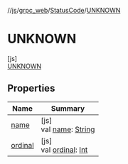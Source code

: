 //[js](../../../../index.md)/[grpc_web](../../index.md)/[StatusCode](../index.md)/[UNKNOWN](index.md)

# UNKNOWN

[js]\
[UNKNOWN](index.md)

## Properties

| Name | Summary |
|---|---|
| [name](index.md#-372974862%2FProperties%2F754089342) | [js]<br>val [name](index.md#-372974862%2FProperties%2F754089342): [String](https://kotlinlang.org/api/latest/jvm/stdlib/kotlin/-string/index.html) |
| [ordinal](index.md#-739389684%2FProperties%2F754089342) | [js]<br>val [ordinal](index.md#-739389684%2FProperties%2F754089342): [Int](https://kotlinlang.org/api/latest/jvm/stdlib/kotlin/-int/index.html) |
